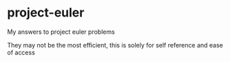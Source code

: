 project-euler
=============

My answers to project euler problems

They may not be the most efficient, this is solely for self reference and ease of access
